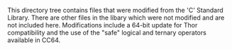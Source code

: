 This directory tree contains files that were modified from the 'C' Standard Library. There are other files in the libary which were not modified and are not included here.
Modifications include a 64-bit update for Thor compatibility and the use of the "safe" logical and ternary operators available in CC64.
